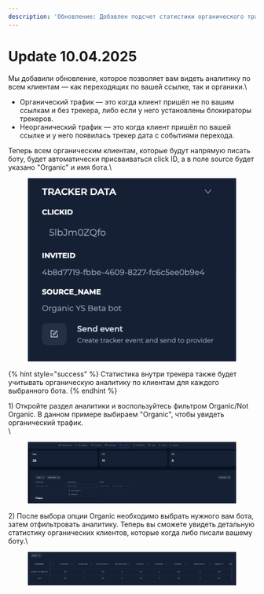 ```yaml
---
description: 'Обновление: Добавлен подсчет статистики органического трафика'
---
```


# Update 10.04.2025

Мы добавили обновление, которое позволяет вам видеть аналитику по всем клиентам — как переходящих по вашей ссылке, так и органики.\


* Органический трафик — это когда клиент пришёл не по вашим ссылкам и без трекера, либо если у него установлены блокираторы трекеров.
* Неорганический трафик — это когда клиент пришёл по вашей ссылке и у него появилась трекер дата с событиями перехода.



Теперь всем органическим клиентам, которые будут напрямую писать боту, будет автоматически присваиваться click ID, а в поле source будет указано "Organic" и имя бота.\


<figure><img src="../../.gitbook/assets/image (391).png" alt=""><figcaption></figcaption></figure>

{% hint style="success" %}
Статистика внутри трекера также будет учитывать органическую аналитику по клиентам для каждого выбранного бота.&#x20;
{% endhint %}



1\) Откройте раздел аналитики и воспользуйтесь фильтром Organic/Not Organic. В данном примере выбираем "Organic", чтобы увидеть органический трафик.\
\


<figure><img src="../../.gitbook/assets/image (393).png" alt=""><figcaption></figcaption></figure>



2\) После выбора опции Оrganic необходимо выбрать нужного вам бота, затем отфильтровать аналитику. Теперь вы сможете увидеть детальную статистику органических клиентов, которые когда либо писали вашему боту.\


<figure><img src="../../.gitbook/assets/image (395).png" alt=""><figcaption></figcaption></figure>
